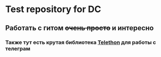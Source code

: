 # Test repository for DC
## Работать с гитом ~~очень просто~~ и **интересно**
### Также тут есть крутая библиотека [Telethon](https://github.com/LonamiWebs/Telethon) для работы с телеграм
